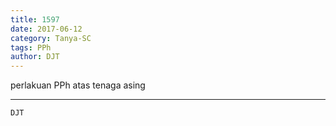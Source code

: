 ```yaml
---
title: 1597
date: 2017-06-12
category: Tanya-SC
tags: PPh
author: DJT
---
```


perlakuan PPh atas tenaga asing

---



`DJT`
